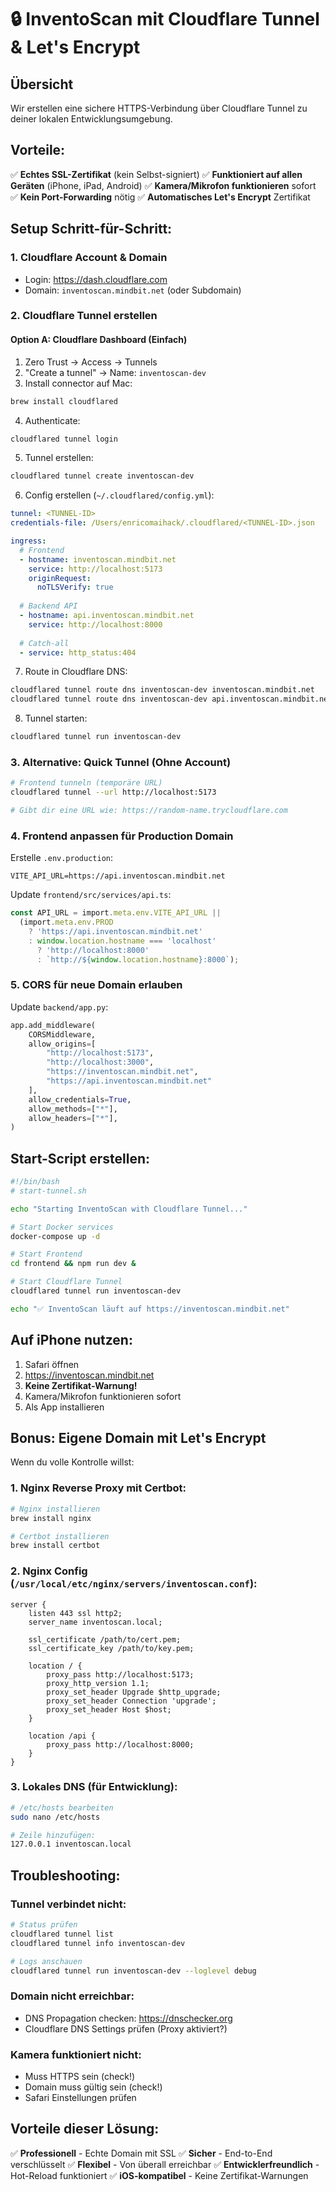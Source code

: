 # 🔒 InventoScan mit Cloudflare Tunnel & Let's Encrypt

## Übersicht
Wir erstellen eine sichere HTTPS-Verbindung über Cloudflare Tunnel zu deiner lokalen Entwicklungsumgebung.

## Vorteile:
✅ **Echtes SSL-Zertifikat** (kein Selbst-signiert)
✅ **Funktioniert auf allen Geräten** (iPhone, iPad, Android)
✅ **Kamera/Mikrofon funktionieren** sofort
✅ **Kein Port-Forwarding** nötig
✅ **Automatisches Let's Encrypt** Zertifikat

## Setup Schritt-für-Schritt:

### 1. Cloudflare Account & Domain
- Login: https://dash.cloudflare.com
- Domain: `inventoscan.mindbit.net` (oder Subdomain)

### 2. Cloudflare Tunnel erstellen

#### Option A: Cloudflare Dashboard (Einfach)
1. Zero Trust → Access → Tunnels
2. "Create a tunnel" → Name: `inventoscan-dev`
3. Install connector auf Mac:
```bash
brew install cloudflared
```

4. Authenticate:
```bash
cloudflared tunnel login
```

5. Tunnel erstellen:
```bash
cloudflared tunnel create inventoscan-dev
```

6. Config erstellen (`~/.cloudflared/config.yml`):
```yaml
tunnel: <TUNNEL-ID>
credentials-file: /Users/enricomaihack/.cloudflared/<TUNNEL-ID>.json

ingress:
  # Frontend
  - hostname: inventoscan.mindbit.net
    service: http://localhost:5173
    originRequest:
      noTLSVerify: true
  
  # Backend API
  - hostname: api.inventoscan.mindbit.net
    service: http://localhost:8000
    
  # Catch-all
  - service: http_status:404
```

7. Route in Cloudflare DNS:
```bash
cloudflared tunnel route dns inventoscan-dev inventoscan.mindbit.net
cloudflared tunnel route dns inventoscan-dev api.inventoscan.mindbit.net
```

8. Tunnel starten:
```bash
cloudflared tunnel run inventoscan-dev
```

### 3. Alternative: Quick Tunnel (Ohne Account)
```bash
# Frontend tunneln (temporäre URL)
cloudflared tunnel --url http://localhost:5173

# Gibt dir eine URL wie: https://random-name.trycloudflare.com
```

### 4. Frontend anpassen für Production Domain

Erstelle `.env.production`:
```env
VITE_API_URL=https://api.inventoscan.mindbit.net
```

Update `frontend/src/services/api.ts`:
```typescript
const API_URL = import.meta.env.VITE_API_URL || 
  (import.meta.env.PROD 
    ? 'https://api.inventoscan.mindbit.net'
    : window.location.hostname === 'localhost'
      ? 'http://localhost:8000'
      : `http://${window.location.hostname}:8000`);
```

### 5. CORS für neue Domain erlauben

Update `backend/app.py`:
```python
app.add_middleware(
    CORSMiddleware,
    allow_origins=[
        "http://localhost:5173",
        "http://localhost:3000",
        "https://inventoscan.mindbit.net",
        "https://api.inventoscan.mindbit.net"
    ],
    allow_credentials=True,
    allow_methods=["*"],
    allow_headers=["*"],
)
```

## Start-Script erstellen:

```bash
#!/bin/bash
# start-tunnel.sh

echo "Starting InventoScan with Cloudflare Tunnel..."

# Start Docker services
docker-compose up -d

# Start Frontend
cd frontend && npm run dev &

# Start Cloudflare Tunnel
cloudflared tunnel run inventoscan-dev

echo "✅ InventoScan läuft auf https://inventoscan.mindbit.net"
```

## Auf iPhone nutzen:

1. Safari öffnen
2. https://inventoscan.mindbit.net
3. **Keine Zertifikat-Warnung!**
4. Kamera/Mikrofon funktionieren sofort
5. Als App installieren

## Bonus: Eigene Domain mit Let's Encrypt

Wenn du volle Kontrolle willst:

### 1. Nginx Reverse Proxy mit Certbot:
```bash
# Nginx installieren
brew install nginx

# Certbot installieren
brew install certbot
```

### 2. Nginx Config (`/usr/local/etc/nginx/servers/inventoscan.conf`):
```nginx
server {
    listen 443 ssl http2;
    server_name inventoscan.local;

    ssl_certificate /path/to/cert.pem;
    ssl_certificate_key /path/to/key.pem;

    location / {
        proxy_pass http://localhost:5173;
        proxy_http_version 1.1;
        proxy_set_header Upgrade $http_upgrade;
        proxy_set_header Connection 'upgrade';
        proxy_set_header Host $host;
    }

    location /api {
        proxy_pass http://localhost:8000;
    }
}
```

### 3. Lokales DNS (für Entwicklung):
```bash
# /etc/hosts bearbeiten
sudo nano /etc/hosts

# Zeile hinzufügen:
127.0.0.1 inventoscan.local
```

## Troubleshooting:

### Tunnel verbindet nicht:
```bash
# Status prüfen
cloudflared tunnel list
cloudflared tunnel info inventoscan-dev

# Logs anschauen
cloudflared tunnel run inventoscan-dev --loglevel debug
```

### Domain nicht erreichbar:
- DNS Propagation checken: https://dnschecker.org
- Cloudflare DNS Settings prüfen (Proxy aktiviert?)

### Kamera funktioniert nicht:
- Muss HTTPS sein (check!)
- Domain muss gültig sein (check!)
- Safari Einstellungen prüfen

## Vorteile dieser Lösung:

✅ **Professionell** - Echte Domain mit SSL
✅ **Sicher** - End-to-End verschlüsselt
✅ **Flexibel** - Von überall erreichbar
✅ **Entwicklerfreundlich** - Hot-Reload funktioniert
✅ **iOS-kompatibel** - Keine Zertifikat-Warnungen